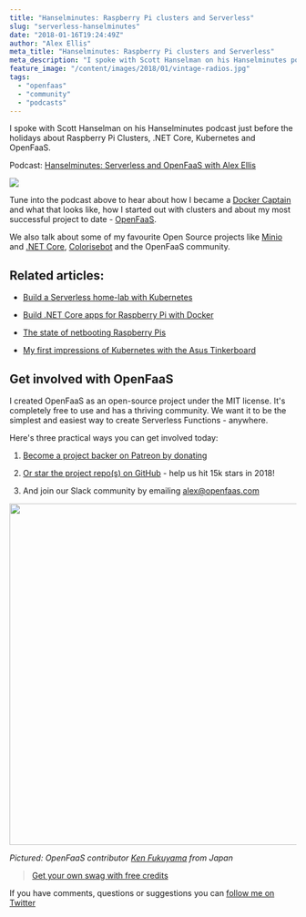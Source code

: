 ```yaml
---
title: "Hanselminutes: Raspberry Pi clusters and Serverless"
slug: "serverless-hanselminutes"
date: "2018-01-16T19:24:49Z"
author: "Alex Ellis"
meta_title: "Hanselminutes: Raspberry Pi clusters and Serverless"
meta_description: "I spoke with Scott Hanselman on his Hanselminutes podcast just before the holidays about Raspberry Pi Clusters, .NET Core, Kubernetes and OpenFaaS."
feature_image: "/content/images/2018/01/vintage-radios.jpg"
tags:
  - "openfaas"
  - "community"
  - "podcasts"
---
```


I spoke with Scott Hanselman on his Hanselminutes podcast just before the holidays about Raspberry Pi Clusters, .NET Core, Kubernetes and OpenFaaS.

Podcast: [Hanselminutes: Serverless and OpenFaaS with Alex Ellis](https://www.hanselminutes.com/612/serverless-and-openfaas-with-alex-ellis)

![](https://images.hanselminutes.com/images/612.jpg)

Tune into the podcast above to hear about how I became a [Docker Captain](https://www.docker.com/community/docker-captains) and what that looks like, how I started out with clusters and about my most successful project to date - [OpenFaaS](https://www.openfaas.com).

We also talk about some of my favourite Open Source projects like [Minio](https://min.io) and [.NET Core](https://www.microsoft.com/net/learn/get-started/macos), [Colorisebot](https://twitter.com/colorisebot) and the OpenFaaS community.

## Related articles:

* [Build a Serverless home-lab with Kubernetes](https://blog.alexellis.io/serverless-kubernetes-on-raspberry-pi/)
* [Build .NET Core apps for Raspberry Pi with Docker
](https://blog.alexellis.io/dotnetcore-on-raspberrypi/)

* [The state of netbooting Raspberry Pis](https://blog.alexellis.io/the-state-of-netbooting-raspberry-pi/)
* [My first impressions of Kubernetes with the Asus Tinkerboard](https://blog.alexellis.io/first-impressions-asus-tinkerboard/)

## Get involved with OpenFaaS

I created OpenFaaS as an open-source project under the MIT license. It's completely free to use and has a thriving community. We want it to be the simplest and easiest way to create Serverless Functions - anywhere.

Here's three practical ways you can get involved today:

1. [Become a project backer on Patreon by donating](https://patreon.com/alexellis)

2. [Or star the project repo(s) on GitHub](https://github.com/openfaas) - help us hit 15k stars in 2018!

3. And join our Slack community by emailing alex@openfaas.com

<img src="https://camo.githubusercontent.com/da499ed2c3eafd313b0bfa51bdad2491ee6de15c/68747470733a2f2f7062732e7477696d672e636f6d2f6d656469612f445155674c5372566f4141577030702e6a7067" width="600px" height="600px"></img>

*Pictured: OpenFaaS contributor [Ken Fukuyama](https://twitter.com/kenfdev) from Japan*

> [Get your own swag with free credits](https://github.com/openfaas/media)

If you have comments, questions or suggestions you can [follow me on Twitter](https://twitter.com/alexellisuk/)